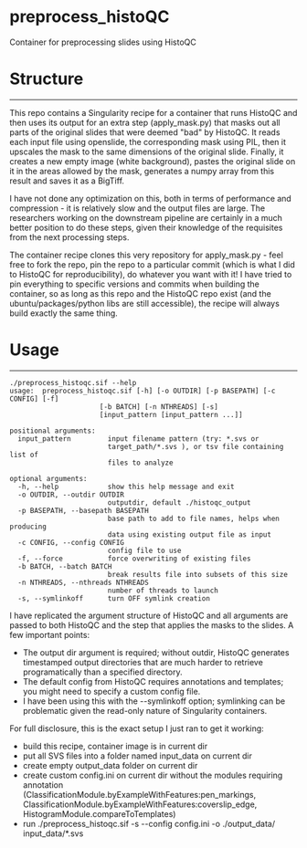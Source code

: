 # preprocess_histoQC
Container for preprocessing slides using HistoQC

# Structure
---
This repo contains a Singularity recipe for a container that runs HistoQC and then uses its output for an extra step (apply_mask.py) that masks out all parts of the original slides that were deemed "bad" by HistoQC. It reads each input file using openslide, the corresponding mask using PIL, then it upscales the mask to the same dimensions of the original slide. Finally, it creates a new empty image (white background), pastes the original slide on it in the areas allowed by the mask, generates a numpy array from this result and saves it as a BigTiff.

I have not done any optimization on this, both in terms of performance and compression - it is relatively slow and the output files are large. The researchers working on the downstream pipeline are certainly in a much better position to do these steps, given their knowledge of the requisites from the next processing steps.

The container recipe clones this very repository for apply_mask.py - feel free to fork the repo, pin the repo to a particular commit (which is what I did to HistoQC for reproducibility), do whatever you want with it! I have tried to pin everything to specific versions and commits when building the container, so as long as this repo and the HistoQC repo exist (and the ubuntu/packages/python libs are still accessible), the recipe will always build exactly the same thing.

# Usage
---

```  
./preprocess_histoqc.sif --help
usage:  preprocess_histoqc.sif [-h] [-o OUTDIR] [-p BASEPATH] [-c CONFIG] [-f]
                      [-b BATCH] [-n NTHREADS] [-s]
                      [input_pattern [input_pattern ...]]

positional arguments:
  input_pattern         input filename pattern (try: *.svs or
                        target_path/*.svs ), or tsv file containing list of
                        files to analyze

optional arguments:
  -h, --help            show this help message and exit
  -o OUTDIR, --outdir OUTDIR
                        outputdir, default ./histoqc_output
  -p BASEPATH, --basepath BASEPATH
                        base path to add to file names, helps when producing
                        data using existing output file as input
  -c CONFIG, --config CONFIG
                        config file to use
  -f, --force           force overwriting of existing files
  -b BATCH, --batch BATCH
                        break results file into subsets of this size
  -n NTHREADS, --nthreads NTHREADS
                        number of threads to launch
  -s, --symlinkoff      turn OFF symlink creation

```

I have replicated the argument structure of HistoQC and all arguments are passed to both HistoQC and the step that applies the masks to the slides. A few important points:

- The output dir argument is required; without outdir, HistoQC generates timestamped output directories that are much harder to retrieve programatically than a specified directory.
- The default config from HistoQC requires annotations and templates; you might need to specify a custom config file.
- I have been using this with the --symlinkoff option; symlinking can be problematic given the read-only nature of Singularity containers.

For full disclosure, this is the exact setup I just ran to get it working: 

- build this recipe, container image is in current dir
- put all SVS files into a folder named input_data on current dir
- create empty output_data folder on current dir
- create custom config.ini on current dir without the modules requiring annotation (ClassificationModule.byExampleWithFeatures:pen_markings, ClassificationModule.byExampleWithFeatures:coverslip_edge, HistogramModule.compareToTemplates)
- run ./preprocess_histoqc.sif -s --config config.ini -o ./output_data/ input_data/*.svs